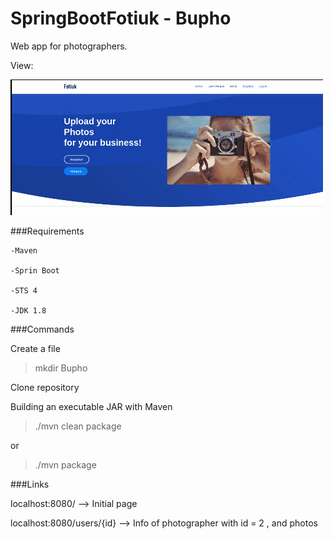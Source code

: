 # SpringBootFotiuk - Bupho
Web app for photographers.

View:

![](imgreadme/img1view.gif)


###Requirements

    -Maven
    
    -Sprin Boot
	
	-STS 4
	
	-JDK 1.8

###Commands

Create a file

> mkdir Bupho

Clone repository

Building an executable JAR with Maven

> ./mvn clean package

or 

> ./mvn package

###Links

localhost:8080/   -->  Initial page

localhost:8080/users/{id} --> Info of photographer with id = 2 , and photos
 
